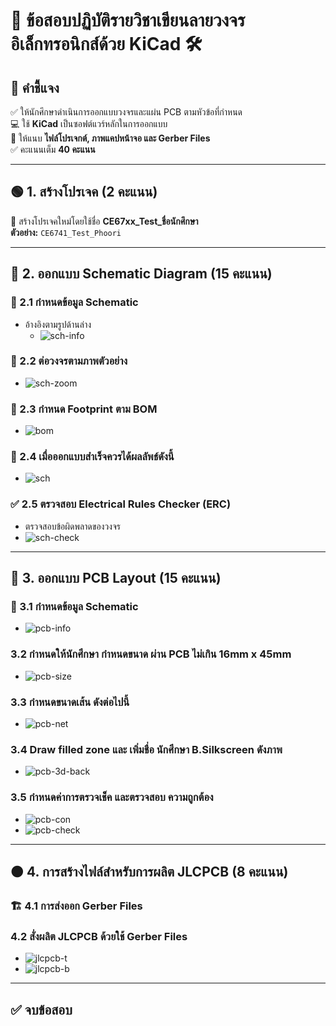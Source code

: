 # 🚀 ข้อสอบปฏิบัติรายวิชาเขียนลายวงจรอิเล็กทรอนิกส์ด้วย KiCad 🛠️

## 📌 คำชี้แจง  
✅ ให้นักศึกษาดำเนินการออกแบบวงจรและแผ่น PCB ตามหัวข้อที่กำหนด  
💻 ใช้ **KiCad** เป็นซอฟต์แวร์หลักในการออกแบบ  
📜 ให้แนบ **ไฟล์โปรเจกต์, ภาพแคปหน้าจอ และ Gerber Files**  
✅ คะแนนเต็ม **40 คะแนน**  

---

## 🟢 1. สร้างโปรเจค (2 คะแนน) 
📌 สร้างโปรเจคใหม่โดยใช้ชื่อ **CE67xx_Test_ชื่อนักศึกษา**  
**ตัวอย่าง:** `CE6741_Test_Phoori`  

---

## 🔵 2. ออกแบบ Schematic Diagram (15 คะแนน)  

### 📝 2.1 กำหนดข้อมูล Schematic  
- อ้างอิงตามรูปด้านล่าง  
  - ![sch-info](imgs/sch-info.png)  

### 📡 2.2 ต่อวงจรตามภาพตัวอย่าง  
- ![sch-zoom](imgs/sch-zoom.png)  

### 🔧 2.3 กำหนด Footprint ตาม BOM  
- ![bom](imgs/bom.png)  

### 🎯 2.4 เมื่อออกแบบสำเร็จควรได้ผลลัพธ์ดังนี้  
- ![sch](imgs/sch.png)  

### ✅ 2.5 ตรวจสอบ Electrical Rules Checker (ERC)  
- ตรวจสอบข้อผิดพลาดของวงจร  
- ![sch-check](imgs/sch-check.png)  
---

## 🔵 3. ออกแบบ PCB Layout (15 คะแนน)  
### 📝 3.1 กำหนดข้อมูล Schematic  
- ![pcb-info](imgs/pcb-info.png)
### 3.2 กำหนดให้นักศึกษา กำหนดขนาด ผ่าน PCB ไม่เกิน 16mm x 45mm
- ![pcb-size](imgs/pcb-size.png)
### 3.3 กำหนดขนาดเส้น ดังต่อไปนี้
- ![pcb-net](imgs/pcb-netclasses.png)
### 3.4 Draw filled zone และ เพิ่มชื่อ นักศึกษา B.Silkscreen ดังภาพ 
- ![pcb-3d-back](imgs/pcb-3d-back.png)
### 3.5 กำหนดค่าการตรวจเช็ค และตรวจสอบ ความถูกต้อง
- ![pcb-con](imgs/pcb-constraints.png)
- ![pcb-check](imgs/pcb-check.png)

---

## 🟠 4. การสร้างไฟล์สำหรับการผลิต JLCPCB (8 คะแนน)  

### 🏗 4.1 การส่งออก Gerber Files 
### 4.2 สั่งผลิต JLCPCB ด้วยใช้ Gerber Files 
- ![jlcpcb-t](imgs/jlcpcb-top.png)
- ![jlcpcb-b](imgs/jlcpcb-bot.png)

---

## ✅ จบข้อสอบ  
